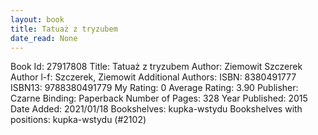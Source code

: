 ```yaml
---
layout: book
title: Tatuaż z tryzubem
date_read: None
---
```


Book Id: 27917808
Title: Tatuaż z tryzubem
Author: Ziemowit Szczerek
Author l-f: Szczerek, Ziemowit
Additional Authors: 
ISBN: 8380491777
ISBN13: 9788380491779
My Rating: 0
Average Rating: 3.90
Publisher: Czarne
Binding: Paperback
Number of Pages: 328
Year Published: 2015
Date Added: 2021/01/18
Bookshelves: kupka-wstydu
Bookshelves with positions: kupka-wstydu (#2102)

